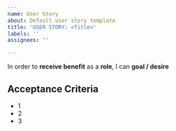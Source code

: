 ```yaml
---
name: User Story
about: Default user story template
title: 'USER STORY: <Title>'
labels: ''
assignees: ''

---
```


In order to **receive benefit** as a **role**, I can **goal / desire**

## Acceptance Criteria
* 1
* 2
* 3
